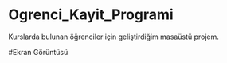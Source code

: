 # Ogrenci_Kayit_Programi
Kurslarda bulunan öğrenciler için geliştirdiğim masaüstü projem.

#Ekran Görüntüsü



